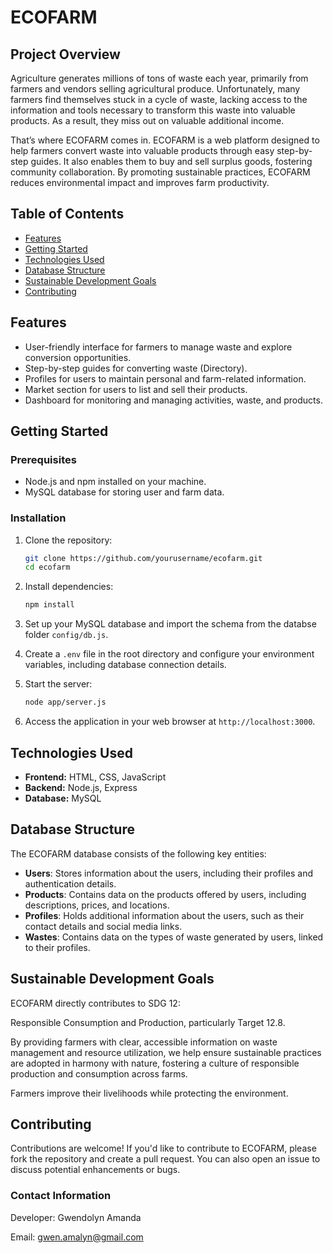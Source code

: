 # ECOFARM

## Project Overview

Agriculture generates millions of tons of waste each year, primarily from farmers and vendors selling agricultural produce. Unfortunately, many farmers find themselves stuck in a cycle of waste, lacking access to the information and tools necessary to transform this waste into valuable products. As a result, they miss out on valuable additional income.

That’s where ECOFARM comes in. ECOFARM is a web platform designed to help farmers convert waste into valuable products through easy step-by-step guides. It also enables them to buy and sell surplus goods, fostering community collaboration. By promoting sustainable practices, ECOFARM reduces environmental impact and improves farm productivity.

## Table of Contents

- [Features](#features)
- [Getting Started](#getting-started)
- [Technologies Used](#technologies-used)
- [Database Structure](#database-structure)
- [Sustainable Development Goals](#sustainable-development-goals)
- [Contributing](#contributing)


## Features

- User-friendly interface for farmers to manage waste and explore conversion opportunities.
- Step-by-step guides for converting waste (Directory).
- Profiles for users to maintain personal and farm-related information.
- Market section for users to list and sell their products.
- Dashboard for monitoring and managing activities, waste, and products.

## Getting Started

### Prerequisites

- Node.js and npm installed on your machine.
- MySQL database for storing user and farm data.

### Installation

1. Clone the repository:
   ```bash
   git clone https://github.com/yourusername/ecofarm.git
   cd ecofarm
   ```

2. Install dependencies:
   ```bash
   npm install
   ```

3. Set up your MySQL database and import the schema from the databse folder `config/db.js`.

4. Create a `.env` file in the root directory and configure your environment variables, including database connection details.

5. Start the server:
   ```bash
   node app/server.js
   ```

6. Access the application in your web browser at `http://localhost:3000`.


## Technologies Used

- **Frontend:** HTML, CSS, JavaScript
- **Backend:** Node.js, Express
- **Database:** MySQL

## Database Structure

The ECOFARM database consists of the following key entities:

- **Users**: Stores information about the users, including their profiles and authentication details.
- **Products**: Contains data on the products offered by users, including descriptions, prices, and locations.
- **Profiles**: Holds additional information about the users, such as their contact details and social media links.
- **Wastes**: Contains data on the types of waste generated by users, linked to their profiles.

## Sustainable Development Goals

ECOFARM directly contributes to SDG 12: 

Responsible Consumption and Production, particularly Target 12.8.

By providing farmers with clear, accessible information on waste management and resource utilization, we help ensure sustainable practices are adopted in harmony with nature, fostering a culture of responsible production and consumption across farms.

Farmers improve their livelihoods while protecting the environment.

## Contributing

Contributions are welcome! If you'd like to contribute to ECOFARM, please fork the repository and create a pull request. You can also open an issue to discuss potential enhancements or bugs.

### Contact Information

Developer: Gwendolyn Amanda

Email: [gwen.amalyn@gmail.com](mailto:gwen.amalyn@gmail.com)